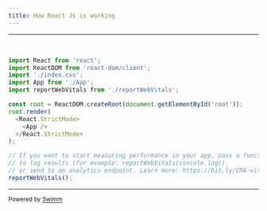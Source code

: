 ```yaml
---
title: How React Js is working
---
```

<SwmSnippet path="/src/index.jsx" line="1">

---

&nbsp;

```javascript
import React from 'react';
import ReactDOM from 'react-dom/client';
import './index.css';
import App from './App';
import reportWebVitals from './reportWebVitals';

const root = ReactDOM.createRoot(document.getElementById('root'));
root.render(
  <React.StrictMode>
    <App />
  </React.StrictMode>
);

// If you want to start measuring performance in your app, pass a function
// to log results (for example: reportWebVitals(console.log))
// or send to an analytics endpoint. Learn more: https://bit.ly/CRA-vitals
reportWebVitals();
```

---

</SwmSnippet>

<SwmMeta version="3.0.0" repo-id="Z2l0aHViJTNBJTNBY29kZXNwYWNlcy1yZWFjdCUzQSUzQU1pY2thejg5LVNXTQ==" repo-name="codespaces-react"><sup>Powered by [Swimm](https://app.swimm.io/)</sup></SwmMeta>
